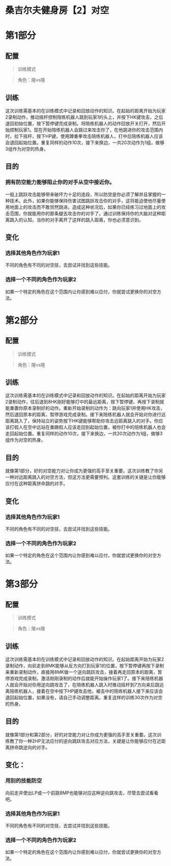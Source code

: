 # 桑吉尔夫健身房【2】对空
# 第1部分
## 配置
> 训练模式

> 角色：隆vs隆

## 训练
这次训练需基本的在训练模式中记录和回放动作的知识。在起始的距离开始为玩家2录制动作，推动摇杆控制陪练机器人跳到玩家1的头上，并按下HK键攻击，之后退回初始位置，按下暂停键完成录制。将陪练机器人的动作回放开关打开，然后开始控制玩家1。现在开始陪练机器人会跳过来攻击你了，在他跳进你的攻击范围内时，拉下摇杆，按下HP键，使用蹲重拳攻击陪练机器人，打中后陪练机器人应该会退回起始位置。重复同样的动作10次，接下来换边，一共20次动作为1组，做够3组作为对空的热身。

## 目的
### 拥有防空能力能够阻止你的对手从空中接近你。
一般上跳跃攻击能够带来破坏力十足的连段，所以防空是你必须了解并且掌握的一种技术。此外，如果你能够保持伤害试图跳跃攻击你的对手，这将能迫使他尽量使用地面上的攻击而不敢贸然跳进。造成这种状况后，如果你已经练习过地面上的攻击范围，你就能用你的那条腿去攻击你的对手了。通过训练保持你的大脑对这种距离跳入的认知，当你的对手离开了这样的跳入距离，你也必须意识到。

## 变化
### 选择其他角色作为玩家1
不同的角色有不同的对空技，去尝试并找到这些技能。
### 选择一个不同的角色作为玩家2
如果一个特定的角色在这个范围内让你感到难以应付，你就尝试更换你的对空方法。

# 第2部分
## 配置
> 训练模式

> 角色：隆vs隆

## 训练
这次训练需基本的在训练模式中记录和回放动作的知识。在起始的距离开始为玩家2录制动作，往后退到8HK刚好能够打中的最远距离，按下暂停键，再按下录制就能重置你原本录制好的动作。重新开始录制的动作为：跳向玩家1并使用HK攻击，然后退回原本的距离，暂停游戏完成录制。接下来陪练机器人就会开始对你进行远距离跳入了，保持站立的姿势按下HK键能够帮助你攻击远距离跳入的对手。你应该打假人在空中远站在重踢假人应该走回到起始位置，被你打中的陪练机器人也会走回起始位置。重复同样的动作10次，接下来换边，一共20次动作为1组，做够3组作为对空的热身。

## 目的
就像第1部分，好的对空能力对让你成为更强的高手至关重要。这次训练教了你另一种对远距离跳入的对空方法，但这方法更需要预判。这套训练的关键是让你能够应付在这种距离拼命跳的对手。

## 变化
### 选择其他角色作为玩家1
不同的角色有不同的对空技，去尝试并找到这些技能。

### 选择一个不同的角色作为玩家2
如果一个特定的角色在这个范围内让你感到难以应付，你就尝试更换你的对空方法。

# 第3部分
## 配置
> 训练模式

> 角色：隆vs隆

## 训练
这次训练需基本的在训练模式中记录和回放动作的知识。在起始距离开始为玩家2录制动作，向前走到8MK能够从反方向打到玩家1的位置，按下暂停键再按下录制来重新录制动作，直接用8MK做一个逆向跳跃攻击，接着再走回原本的距离，暂停游戏完成录制。激活刚刚录制的动作后就能开始操作玩家1了。接下来陪练机器人就会开始对你用逆向跳攻击了，在陪练机器人跳入时推动摇杆到7方向来后跳远离陪练机器人，接着在空中按下HP键攻击他，被击中的陪练机器人接下来应该会退回起始位置，如果没有，请自己手动调整距离。重复这样的训练30次作为对空的热身。

## 目的
就像第1部分和第2部分，好的对空能力对让你成为更强的高手至关重要。这次训练教了你一种2HP无法应付的逆向跳跃攻击对应方法，关键是让你能够应付在近距离拼命跳逆向的对手。

## 变化：
### 用别的技能防空
向前走并使出LP或一个前跳8MP也能够对应这种逆向跳攻击，尽管去尝试看看吧。

### 选择其他角色作为玩家1
不同的角色有不同的对空技，去尝试并找到这些技能。

### 选择一个不同的角色作为玩家2
如果一个特定的角色在这个范围内让你感到难以应付，你就尝试更换你的对空方法。
